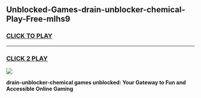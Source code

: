 
## Unblocked-Games-drain-unblocker-chemical-Play-Free-mlhs9
<h3>
<a href="https://premium76.site?title=drain-unblocker-chemical&ref=21A">CLICK TO PLAY</a></h3>
<hr>

<h3>
<a href="https://premium76.site?title=drain-unblocker-chemical&ref=21A">CLICK 2 PLAY</a>
  
</h3>

<a href="https://premium76.site?title=drain-unblocker-chemical&ref=21A"><img src="https://clearcache.store/games.png"></a>


**drain-unblocker-chemical games unblocked: Your Gateway to Fun and Accessible Online Gaming**
